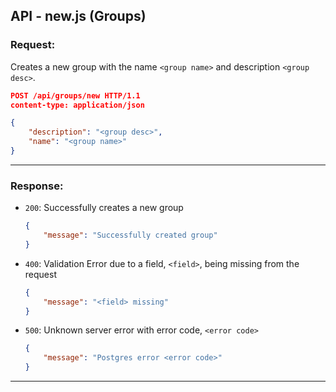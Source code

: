 ## API - new.js (Groups)
### Request:
Creates a new group with the name `<group name>` and description `<group desc>`.
```json
POST /api/groups/new HTTP/1.1
content-type: application/json

{
	"description": "<group desc>",
	"name": "<group name>"
}
```
---
### Response:
- `200`: Successfully creates a new group
	```json
	{
		"message": "Successfully created group"
	}
	```
- `400`: Validation Error due to a field, `<field>`, being missing from the request
	```json
	{
		"message": "<field> missing"
	}
	```
- `500`: Unknown server error with error code, `<error code>`
	```json
	{
		"message": "Postgres error <error code>"
	}
	```
---

